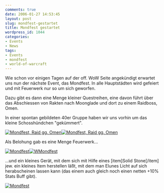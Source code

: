 ```yaml
---
comments: true
date: 2006-01-27 14:53:45
layout: post
slug: mondfest-gestartet
title: Mondfest gestartet
wordpress_id: 1044
categories:
- Events
- News
tags:
- Events
- mondfest
- world-of-warcraft
---
```


Wie schon vor einigen Tagen auf der off. WoW Seite angekündigt erwartet uns nun der nächste Event, das Mondfest. In alle Hauptstädten wird gefeiert und mit Feuerwerk nur so um sich geworfen.

Dazu gibt es dann eine Menge kleiner Questreihen, eine davon führt über das Abschiessen von Rakten nach Moonglade und dort zu einem Raidboss, Omen.

In einer spontan gebildeten 40er Gruppe haben wir uns vorhin um das kleine Schosshündchen "gekümmert".

[![Mondfest, Raid gg. Omen](http://static.flickr.com/15/91768897_904ead883d_m.jpg)](http://www.flickr.com/photos/walsweer/91768897/)[![Mondfest, Raid gg. Omen](http://static.flickr.com/19/91768906_de382bcc35_m.jpg)](http://www.flickr.com/photos/walsweer/91768906/)  


Als Belohung gab es eine Menge Feuerwerk...

[![Mondfest](http://static.flickr.com/30/91768922_8c7e8a3332_m.jpg)](http://www.flickr.com/photos/walsweer/91768922/)[![WMondfest](http://static.flickr.com/30/91768928_af1560fd02_m.jpg)](http://www.flickr.com/photos/walsweer/91768928/)  


...und ein kleines Gerät, mit dem sich mit Hilfe eines [item]Solid Stone[/item] jew. ein kleines Item herstellen läßt, mit dem man Elunes Licht auf sich herabscheinen lassen kann (das einem auch gleich noch einen netten +10% Stats Buff gibt).

[![Mondfest](http://static.flickr.com/15/91768936_1c65372db3.jpg)](http://www.flickr.com/photos/walsweer/91768936/)
